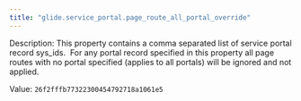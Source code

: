 ```yaml
---
title: "glide.service_portal.page_route_all_portal_override"
---
```


Description: This property contains a comma separated list of service portal record sys_ids.  For any portal record specified in this property all page routes with no portal specified (applies to all portals) will be ignored and not applied.

Value: `26f2fffb77322300454792718a1061e5`